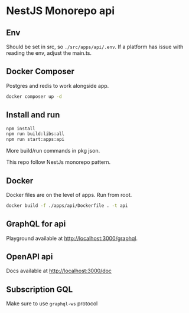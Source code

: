 # NestJS Monorepo api

## Env

Should be set in src, so `./src/apps/api/.env`. If a platform has issue with reading the env, adjust the main.ts.

## Docker Composer

Postgres and redis to work alongside app.

```bash
docker composer up -d
```

## Install and run

```bash
npm install
npm run build:libs:all
npm run start:apps:api
```

More build/run commands in pkg json.

This repo follow NestJs monorepo pattern.

## Docker

Docker files are on the level of apps. Run from root.

```bash
docker build -f ./apps/api/Dockerfile . -t api
```

## GraphQL for api

Playground available at [http://localhost:3000/graphql](http://localhost:3000/graphql).

## OpenAPI api

Docs available at [http://localhost:3000/doc](http://localhost:3000/doc)

## Subscription GQL

Make sure to use `graphql-ws` protocol

